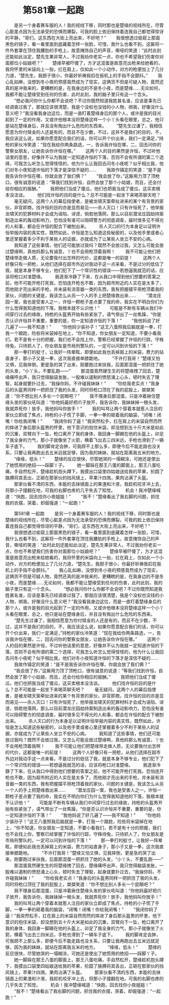# 　　第581章 一起跑
　　是另一个身着赛车服的人！我的视线下移，同时那也是楚缘的视线所在，尽管心脏差点因为无法承受的恐惧而爆裂，可我的脸上依旧保持着连我自己都觉得惊讶的平静，“哥们，这东西在大街上亮出来，不好吧？”
　　我很想透过偷窥上那面黑色的镜子，看一看里面到底藏着怎样一张脸，可惜，我什么也看不到，这厮将一件外套罩在顶住我腰肋的手枪上，故意掩饰自己的声音，嘶哑的笑道：“此时此刻还能如此淡定，楚先生果非常人，不过我劝你老实一点，你也不希望我们伤害你对面那位小姑娘吧？”
　　楚缘早被吓傻了，方才这混蛋是故意亮出枪来给她看的，我将怀里的米袋向上一抬，扛在肩上，仅如此一个小动作，对方的枪便加上了几分力道，“楚先生，我胆子很小，你最好祈祷我扣在扳机上的手指不会颤抖。”
　　我心乱如麻，没想到冬小夜的预感竟然成为了现实，这俩货不但是可疑人物，竟然还真的是冲我来的，更糟糕的是，在我身边的不是冬小夜，而是楚缘……无论如何，我都不能让楚缘受到任何的伤害，此时此刻，我的脑子里只有这一个念头。
　　“想必我问你什么你都不会说吧？不过你既然知道我姓甚名谁，应该是事先已经调查过我了，那就应该很清楚，我是个没权也没钱的小人物，绑我，好像没什么意义吧？”我没看我身边这位，而是一直盯着楚缘身后的那个人，或许是我的目光起到了一定的作用，又或许他根本没将楚缘这样一个小丫头看在眼里，总之，他只是站在楚缘身后，并且没有掏出什么危险的东西来。
　　“楚先生过谦了，我相信愿意为你付赎金的人还是有的，而且不在少数，不过，这并不是我们的目的，不，我应该这么说，如果你愿意配合我们的话，你可以开个价出来，我们一定满足，”持枪的家伙冷笑道：“现在我给你两条路选，一，告诉我许恒在哪，二，回去问你的警察女朋友，让她告诉你许恒在哪。”
　　这两个人的目的果然是许恒，不过听他话里的意思，好像并不认为我就一定知道许恒的下落，否则不会有所谓的第二个选择，可我怎么听怎么觉得怪怪的，他为什么让我回去问冬小夜呢？似乎相比我，他们对冬小夜知道许恒的下落才是深信不疑的……
　　我故作镇定的笑道：“是不是我告诉你许恒在哪，你就会放了我们俩？”
　　“我会放了你，”这厮用力顶了顶枪口，很有诚意的说道：“等我们找到许恒，自然会放了那个小姑娘，而且，还会付给你相应的报酬。”
　　我把他们当成了傻瓜，他们也把我当成了傻瓜，这买卖根本没法谈。
　　他们找许恒的目的是什么？总不可能是一起坐下来喝茶聊天吧？
　　毫无疑问，这两个人的幕后指使者，是被龙啸天案牵扯进来的某个有背景的家伙，非官即商，找许恒的目的亦是显而易见——杀人灭口！只有许恒死了，他举报龙啸天的犯罪材料才会成为诬陷、诽谤，倘若他落网，那么以目前潜龙庄园劫持案制造出来的轰动影响力，恐怕没有谁可以阻碍警方的彻底调查，届时很多见不得光的人和事，都会在许恒的配合下被刨出来。
　　杀人灭口的行为本身足以证明许恒举报内容的真实性，既然如此，许恒是怎么知道这些秘密的，以及他手里或者心里还掌握着多少不利于某些人的证据，亦就成为了让某些人坐立不安的心病。
　　我知道了这些事情，他们还可能放过我吗？既然不会放过我，又怎么可能会放过楚缘啊，真他妈那么有诚意，丫也不会用枪顶着我啊！
　　我不可能让他们把楚缘带走做人质，无论要我付出怎样的代价，这都是唯一的前提！
　　这两个人好像只有一把枪，从他们选择在超市外边对我动手这一点来看，不是过分的低估了我，就是本身不够专业，他们犯下了一个常识性的错误——若想逼我就范的话，应该将枪口对准楚缘。
　　我逐渐冷静了下来，在从我口中得到他们想要的答案之前，他不可能开枪打死我，恐怕连开枪也不敢，因为超市附近的人实在是太多了，而他刚才亮出来的手枪，并未装有消音器一类的东西，我有把握摆平用枪顶着我的家伙，问题的关键是，我该怎么从另一个人的手上把楚缘救出来……
　　“潜龙庄园一案，我也是受害人之一，许恒一颗枪子差点要了我的命，我实在不明白你们为什么觉得我知道他的下落，我根本就不认识他！”
　　可能是不断有车辆从我们中间穿行过去的缘故，持枪的头盔男开始有些紧张了，语气带出了一丝焦躁，“你是否认识许恒并不重要，重要的是，你一定知道许恒的下落！”
　　“我他妈说了好几遍了——我不知道！”
　　“你他妈少装孙子！”这王八蛋照我后脑就是一拳，打我一个踉跄，险些将米袋掉在地上，“你不知道，你女朋友一定知道，不要小看我们，若不是有十分的把握，我们也不会找上你，警察已经掌握了许恒的行踪，守株待兔，只待抓人了，你女朋友是市局刑警队的，一定可以问到许恒的下落！”
　　那一拳打的挺寸，让我好一阵晕眩，即便如此我也丢掉肩上的米袋，费力的站直身子，那小子又是一拳，这次我直接单膝跪地。
　　“不许打我哥！”楚缘又怕又惧，见我摔倒，更是急的哭了出来，刚要跑过来扶我，后面那混蛋一把抓住了她的头发，“小丫头，不要乱跑——”
　　那混蛋竟然硬生生的将楚缘拽了回去，楚缘痛呼出声，我只觉得脑袋发胀，一股难以遏制的愤怒涌上心头，顿时失去了理智，起身就要扑过去，“我操你妈，不许碰我妹妹！”
　　“你给我老实点！”我身后的头盔男同样一把抓住了我的头发，同时将枪口顶在了我的屁股上，桀桀笑道：“你不想比别人多长一个屁眼吧？”
　　我不理身后那混蛋，只是冲着揪住楚缘头发的家伙吼叫道：“你他妈最好把爪子放开，我告诉你，我妹妹掉一根头发，我就弄死你！放手，我他妈叫你放手！”
　　我的叫骂让两个穿着本就惹人注目的家伙立即成了焦点，持枪的小子慌了手脚，一拳一拳的砸着我的脑袋，“闭嘴！闭嘴！你给我闭嘴！”
　　“我闭你妈了逼！”我突然松手，扛在肩上的米袋自然而然的摔进了身后那头盔男的怀里，他下意识的抱住米袋，却没想到五十斤大米是如此的沉重，双臂向下一坠，枪口离开了我的身体，我回身一脚踢在他的头盔上，卯足了我全身的力气，那小子就像坐了火箭，横着飞出去三四米远，手枪也滑到了一辆车子底下。
　　我的脚肯定会肿，可我顾不上那么多，即便今后不能走路也没关系，只要让我再跑出去五米远就足够，因为我的妹妹，就站在距离我五米的地方。
　　“缘缘，低头！”
　　楚缘的反应很快，尽管她哭的一塌糊涂，可她还是使出了她惯用的绝招——踩脚丫子。
　　她一脚跺在那王八蛋的脚面上，那王八蛋吃痛，手自然松开，楚缘趁机抱头蹲下，我摸出口袋里四姑娘送给我的苹果，抡圆了胳膊将其丢出，正砸在那家伙的挡风镜上，苹果汁四溅，果肉沾满了头盔。
　　那家伙看不清的东西，本能的去抹镜面上的果渣和汁液，我趁机咬牙冲上去，将那小子撞翻在地，可我的右脚也疼的几乎失去了知觉。
　　机会！我冲楚缘喊道：“快跑，回去找你小夜姐姐！”
　　“我不！”楚缘看出了我右脚的问题，抓住我的衣摆，哭着，却倔强道：“一起跑！”

　　第581章 一起跑
　　是另一个身着赛车服的人！我的视线下移，同时那也是楚缘的视线所在，尽管心脏差点因为无法承受的恐惧而爆裂，可我的脸上依旧保持着连我自己都觉得惊讶的平静，“哥们，这东西在大街上亮出来，不好吧？”
　　我很想透过偷窥上那面黑色的镜子，看一看里面到底藏着怎样一张脸，可惜，我什么也看不到，这厮将一件外套罩在顶住我腰肋的手枪上，故意掩饰自己的声音，嘶哑的笑道：“此时此刻还能如此淡定，楚先生果非常人，不过我劝你老实一点，你也不希望我们伤害你对面那位小姑娘吧？”
　　楚缘早被吓傻了，方才这混蛋是故意亮出枪来给她看的，我将怀里的米袋向上一抬，扛在肩上，仅如此一个小动作，对方的枪便加上了几分力道，“楚先生，我胆子很小，你最好祈祷我扣在扳机上的手指不会颤抖。”
　　我心乱如麻，没想到冬小夜的预感竟然成为了现实，这俩货不但是可疑人物，竟然还真的是冲我来的，更糟糕的是，在我身边的不是冬小夜，而是楚缘……无论如何，我都不能让楚缘受到任何的伤害，此时此刻，我的脑子里只有这一个念头。
　　“想必我问你什么你都不会说吧？不过你既然知道我姓甚名谁，应该是事先已经调查过我了，那就应该很清楚，我是个没权也没钱的小人物，绑我，好像没什么意义吧？”我没看我身边这位，而是一直盯着楚缘身后的那个人，或许是我的目光起到了一定的作用，又或许他根本没将楚缘这样一个小丫头看在眼里，总之，他只是站在楚缘身后，并且没有掏出什么危险的东西来。
　　“楚先生过谦了，我相信愿意为你付赎金的人还是有的，而且不在少数，不过，这并不是我们的目的，不，我应该这么说，如果你愿意配合我们的话，你可以开个价出来，我们一定满足，”持枪的家伙冷笑道：“现在我给你两条路选，一，告诉我许恒在哪，二，回去问你的警察女朋友，让她告诉你许恒在哪。”
　　这两个人的目的果然是许恒，不过听他话里的意思，好像并不认为我就一定知道许恒的下落，否则不会有所谓的第二个选择，可我怎么听怎么觉得怪怪的，他为什么让我回去问冬小夜呢？似乎相比我，他们对冬小夜知道许恒的下落才是深信不疑的……
　　我故作镇定的笑道：“是不是我告诉你许恒在哪，你就会放了我们俩？”
　　“我会放了你，”这厮用力顶了顶枪口，很有诚意的说道：“等我们找到许恒，自然会放了那个小姑娘，而且，还会付给你相应的报酬。”
　　我把他们当成了傻瓜，他们也把我当成了傻瓜，这买卖根本没法谈。
　　他们找许恒的目的是什么？总不可能是一起坐下来喝茶聊天吧？
　　毫无疑问，这两个人的幕后指使者，是被龙啸天案牵扯进来的某个有背景的家伙，非官即商，找许恒的目的亦是显而易见——杀人灭口！只有许恒死了，他举报龙啸天的犯罪材料才会成为诬陷、诽谤，倘若他落网，那么以目前潜龙庄园劫持案制造出来的轰动影响力，恐怕没有谁可以阻碍警方的彻底调查，届时很多见不得光的人和事，都会在许恒的配合下被刨出来。
　　杀人灭口的行为本身足以证明许恒举报内容的真实性，既然如此，许恒是怎么知道这些秘密的，以及他手里或者心里还掌握着多少不利于某些人的证据，亦就成为了让某些人坐立不安的心病。
　　我知道了这些事情，他们还可能放过我吗？既然不会放过我，又怎么可能会放过楚缘啊，真他妈那么有诚意，丫也不会用枪顶着我啊！
　　我不可能让他们把楚缘带走做人质，无论要我付出怎样的代价，这都是唯一的前提！
　　这两个人好像只有一把枪，从他们选择在超市外边对我动手这一点来看，不是过分的低估了我，就是本身不够专业，他们犯下了一个常识性的错误——若想逼我就范的话，应该将枪口对准楚缘。
　　我逐渐冷静了下来，在从我口中得到他们想要的答案之前，他不可能开枪打死我，恐怕连开枪也不敢，因为超市附近的人实在是太多了，而他刚才亮出来的手枪，并未装有消音器一类的东西，我有把握摆平用枪顶着我的家伙，问题的关键是，我该怎么从另一个人的手上把楚缘救出来……
　　“潜龙庄园一案，我也是受害人之一，许恒一颗枪子差点要了我的命，我实在不明白你们为什么觉得我知道他的下落，我根本就不认识他！”
　　可能是不断有车辆从我们中间穿行过去的缘故，持枪的头盔男开始有些紧张了，语气带出了一丝焦躁，“你是否认识许恒并不重要，重要的是，你一定知道许恒的下落！”
　　“我他妈说了好几遍了——我不知道！”
　　“你他妈少装孙子！”这王八蛋照我后脑就是一拳，打我一个踉跄，险些将米袋掉在地上，“你不知道，你女朋友一定知道，不要小看我们，若不是有十分的把握，我们也不会找上你，警察已经掌握了许恒的行踪，守株待兔，只待抓人了，你女朋友是市局刑警队的，一定可以问到许恒的下落！”
　　那一拳打的挺寸，让我好一阵晕眩，即便如此我也丢掉肩上的米袋，费力的站直身子，那小子又是一拳，这次我直接单膝跪地。
　　“不许打我哥！”楚缘又怕又惧，见我摔倒，更是急的哭了出来，刚要跑过来扶我，后面那混蛋一把抓住了她的头发，“小丫头，不要乱跑——”
　　那混蛋竟然硬生生的将楚缘拽了回去，楚缘痛呼出声，我只觉得脑袋发胀，一股难以遏制的愤怒涌上心头，顿时失去了理智，起身就要扑过去，“我操你妈，不许碰我妹妹！”
　　“你给我老实点！”我身后的头盔男同样一把抓住了我的头发，同时将枪口顶在了我的屁股上，桀桀笑道：“你不想比别人多长一个屁眼吧？”
　　我不理身后那混蛋，只是冲着揪住楚缘头发的家伙吼叫道：“你他妈最好把爪子放开，我告诉你，我妹妹掉一根头发，我就弄死你！放手，我他妈叫你放手！”
　　我的叫骂让两个穿着本就惹人注目的家伙立即成了焦点，持枪的小子慌了手脚，一拳一拳的砸着我的脑袋，“闭嘴！闭嘴！你给我闭嘴！”
　　“我闭你妈了逼！”我突然松手，扛在肩上的米袋自然而然的摔进了身后那头盔男的怀里，他下意识的抱住米袋，却没想到五十斤大米是如此的沉重，双臂向下一坠，枪口离开了我的身体，我回身一脚踢在他的头盔上，卯足了我全身的力气，那小子就像坐了火箭，横着飞出去三四米远，手枪也滑到了一辆车子底下。
　　我的脚肯定会肿，可我顾不上那么多，即便今后不能走路也没关系，只要让我再跑出去五米远就足够，因为我的妹妹，就站在距离我五米的地方。
　　“缘缘，低头！”
　　楚缘的反应很快，尽管她哭的一塌糊涂，可她还是使出了她惯用的绝招——踩脚丫子。
　　她一脚跺在那王八蛋的脚面上，那王八蛋吃痛，手自然松开，楚缘趁机抱头蹲下，我摸出口袋里四姑娘送给我的苹果，抡圆了胳膊将其丢出，正砸在那家伙的挡风镜上，苹果汁四溅，果肉沾满了头盔。
　　那家伙看不清的东西，本能的去抹镜面上的果渣和汁液，我趁机咬牙冲上去，将那小子撞翻在地，可我的右脚也疼的几乎失去了知觉。
　　机会！我冲楚缘喊道：“快跑，回去找你小夜姐姐！”
　　“我不！”楚缘看出了我右脚的问题，抓住我的衣摆，哭着，却倔强道：“一起跑！”
